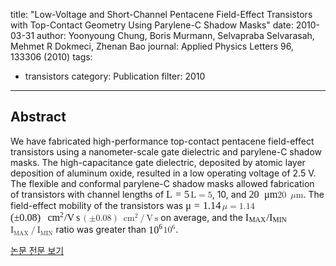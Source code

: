 title: "Low-Voltage and Short-Channel Pentacene Field-Effect Transistors with Top-Contact Geometry Using Parylene-C Shadow Masks"
date: 2010-03-31
author: Yoonyoung Chung, Boris Murmann, Selvapraba Selvarasah, Mehmet R Dokmeci, Zhenan Bao
journal: Applied Physics Letters 96, 133306 (2010)
tags:
- transistors
category: Publication
filter: 2010
---

## Abstract

We have fabricated high-performance top-contact pentacene field-effect transistors using a nanometer-scale gate dielectric and parylene-C shadow masks. The high-capacitance gate dielectric, deposited by atomic layer deposition of aluminum oxide, resulted in a low operating voltage of 2.5 V. The flexible and conformal parylene-C shadow masks allowed fabrication of transistors with channel lengths of <span class="equationTd inline-formula"><span class="MathJax" id="MathJax-Element-1-Frame" tabindex="0" data-mathml="<math xmlns=&quot;http://www.w3.org/1998/Math/MathML&quot; display=&quot;inline&quot; overflow=&quot;scroll&quot; altimg=&quot;eq-00001.gif&quot;><mrow><mtext>L</mtext><mo>=</mo><mn>5</mn></mrow></math>" role="presentation" style="position: relative;"><nobr aria-hidden="true"><span class="math" id="MathJax-Span-1" overflow="scroll" style="width: 2.804em; display: inline-block;"><span style="display: inline-block; position: relative; width: 2.416em; height: 0px; font-size: 116%;"><span style="position: absolute; clip: rect(1.683em, 1002.37em, 2.631em, -999.998em); top: -2.498em; left: 0em;"><span class="mrow" id="MathJax-Span-2"><span class="mrow" id="MathJax-Span-3"><span class="mtext" id="MathJax-Span-4" style="font-family: STIXGeneral-Regular;">L</span><span class="mo" id="MathJax-Span-5" style="font-family: STIXGeneral-Regular; padding-left: 0.304em;">=</span><span class="mn" id="MathJax-Span-6" style="font-family: STIXGeneral-Regular; padding-left: 0.304em;">5</span></span></span><span style="display: inline-block; width: 0px; height: 2.502em;"></span></span></span><span style="display: inline-block; overflow: hidden; vertical-align: -0.048em; border-left: 0px solid; width: 0px; height: 0.903em;"></span></span></nobr><span class="MJX_Assistive_MathML" role="presentation"><math xmlns="http://www.w3.org/1998/Math/MathML" display="inline" overflow="scroll" altimg="eq-00001.gif"><mrow><mtext>L</mtext><mo>=</mo><mn>5</mn></mrow></math></span></span><script type="math/mml" id="MathJax-Element-1"><math display="inline" overflow="scroll" altimg="eq-00001.gif"><mrow><mtext>L</mtext><mo>=</mo><mn>5</mn></mrow></math></script></span><span class="formulaLabel"></span>, 10, and <span class="equationTd inline-formula"><span class="MathJax_Preview" style="color: inherit; display: none;"></span><span class="MathJax" id="MathJax-Element-2-Frame" tabindex="0" data-mathml="<math xmlns=&quot;http://www.w3.org/1998/Math/MathML&quot; display=&quot;inline&quot; overflow=&quot;scroll&quot; altimg=&quot;eq-00002.gif&quot;><mrow><mn>20</mn><mtext>&amp;#x2002;</mtext><mi>&amp;#x3BC;</mi><mtext>m</mtext></mrow></math>" role="presentation" style="position: relative;"><nobr aria-hidden="true"><span class="math" id="MathJax-Span-7" overflow="scroll" style="width: 3.278em; display: inline-block;"><span style="display: inline-block; position: relative; width: 2.804em; height: 0px; font-size: 116%;"><span style="position: absolute; clip: rect(1.683em, 1002.8em, 2.847em, -999.998em); top: -2.498em; left: 0em;"><span class="mrow" id="MathJax-Span-8"><span class="mrow" id="MathJax-Span-9"><span class="mn" id="MathJax-Span-10" style="font-family: STIXGeneral-Regular;">20</span><span class="mtext" id="MathJax-Span-11" style="font-family: STIXGeneral-Regular;"><span style="margin-left: 0.519em;"></span></span><span class="mi" id="MathJax-Span-12" style="font-family: STIXGeneral-Italic;">μ</span><span class="mtext" id="MathJax-Span-13" style="font-family: STIXGeneral-Regular;">m</span></span></span><span style="display: inline-block; width: 0px; height: 2.502em;"></span></span></span><span style="display: inline-block; overflow: hidden; vertical-align: -0.297em; border-left: 0px solid; width: 0px; height: 1.103em;"></span></span></nobr><span class="MJX_Assistive_MathML" role="presentation"><math xmlns="http://www.w3.org/1998/Math/MathML" display="inline" overflow="scroll" altimg="eq-00002.gif"><mrow><mn>20</mn><mtext> </mtext><mi>μ</mi><mtext>m</mtext></mrow></math></span></span><script type="math/mml" id="MathJax-Element-2"><math display="inline" overflow="scroll" altimg="eq-00002.gif"><mrow><mn>20</mn><mtext> </mtext><mi>μ</mi><mtext>m</mtext></mrow></math></script></span><span class="formulaLabel"></span>. The field-effect mobility of the <named-content xmlns:mml="http://www.w3.org/1998/Math/MathML" xmlns:ali="http://www.niso.org/schemas/ali/1.0/" xmlns:xsi="http://www.w3.org/2001/XMLSchema-instance" xmlns:oasis="http://www.niso.org/standards/z39-96/ns/oasis-exchange/table" content-type="sem:AIPTh1.2" rid="kwd1.7">transistors</named-content> was <span class="equationTd inline-formula"><span class="MathJax_Preview" style="color: inherit; display: none;"></span><span class="MathJax" id="MathJax-Element-3-Frame" tabindex="0" data-mathml="<math xmlns=&quot;http://www.w3.org/1998/Math/MathML&quot; display=&quot;inline&quot; overflow=&quot;scroll&quot; altimg=&quot;eq-00003.gif&quot;><mrow><mi>&amp;#x3BC;</mi><mo>=</mo><mn>1.14</mn></mrow></math>" role="presentation" style="position: relative;"><nobr aria-hidden="true"><span class="math" id="MathJax-Span-14" overflow="scroll" style="width: 4.183em; display: inline-block;"><span style="display: inline-block; position: relative; width: 3.58em; height: 0px; font-size: 116%;"><span style="position: absolute; clip: rect(1.683em, 1003.54em, 2.847em, -999.998em); top: -2.498em; left: 0em;"><span class="mrow" id="MathJax-Span-15"><span class="mrow" id="MathJax-Span-16"><span class="mi" id="MathJax-Span-17" style="font-family: STIXGeneral-Italic;">μ</span><span class="mo" id="MathJax-Span-18" style="font-family: STIXGeneral-Regular; padding-left: 0.304em;">=</span><span class="mn" id="MathJax-Span-19" style="font-family: STIXGeneral-Regular; padding-left: 0.304em;">1.14</span></span></span><span style="display: inline-block; width: 0px; height: 2.502em;"></span></span></span><span style="display: inline-block; overflow: hidden; vertical-align: -0.297em; border-left: 0px solid; width: 0px; height: 1.103em;"></span></span></nobr><span class="MJX_Assistive_MathML" role="presentation"><math xmlns="http://www.w3.org/1998/Math/MathML" display="inline" overflow="scroll" altimg="eq-00003.gif"><mrow><mi>μ</mi><mo>=</mo><mn>1.14</mn></mrow></math></span></span><script type="math/mml" id="MathJax-Element-3"><math display="inline" overflow="scroll" altimg="eq-00003.gif"><mrow><mi>μ</mi><mo>=</mo><mn>1.14</mn></mrow></math></script></span><span class="formulaLabel"></span> <span class="equationTd inline-formula"><span class="MathJax_Preview" style="color: inherit; display: none;"></span><span class="MathJax" id="MathJax-Element-4-Frame" tabindex="0" data-mathml="<math xmlns=&quot;http://www.w3.org/1998/Math/MathML&quot; display=&quot;inline&quot; overflow=&quot;scroll&quot; altimg=&quot;eq-00004.gif&quot;><mrow><mrow><mo>(</mo><mrow><mo>&amp;#xB1;</mo><mn>0.08</mn></mrow><mo>)</mo></mrow><mtext>&amp;#x2002;</mtext><msup><mrow><mtext>cm</mtext></mrow><mn>2</mn></msup><mo>/</mo><mtext>V</mtext><mtext>&amp;#x2009;</mtext><mtext>s</mtext></mrow></math>" role="presentation" style="position: relative;"><nobr aria-hidden="true"><span class="math" id="MathJax-Span-20" overflow="scroll" style="width: 8.106em; display: inline-block;"><span style="display: inline-block; position: relative; width: 6.985em; height: 0px; font-size: 116%;"><span style="position: absolute; clip: rect(1.511em, 1006.94em, 2.804em, -999.998em); top: -2.498em; left: 0em;"><span class="mrow" id="MathJax-Span-21"><span class="mrow" id="MathJax-Span-22"><span class="mrow" id="MathJax-Span-23"><span class="mo" id="MathJax-Span-24" style="font-family: STIXGeneral-Regular;">(</span><span class="mrow" id="MathJax-Span-25"><span class="mo" id="MathJax-Span-26" style="font-family: STIXGeneral-Regular;">±</span><span class="mn" id="MathJax-Span-27" style="font-family: STIXGeneral-Regular;">0.08</span></span><span class="mo" id="MathJax-Span-28" style="font-family: STIXGeneral-Regular;">)</span></span><span class="mtext" id="MathJax-Span-29" style="font-family: STIXGeneral-Regular; padding-left: 0.175em;"><span style="margin-left: 0.519em;"></span></span><span class="msup" id="MathJax-Span-30"><span style="display: inline-block; position: relative; width: 1.64em; height: 0px;"><span style="position: absolute; clip: rect(3.407em, 1001.21em, 4.14em, -999.998em); top: -4.006em; left: 0em;"><span class="mrow" id="MathJax-Span-31"><span class="mtext" id="MathJax-Span-32" style="font-family: STIXGeneral-Regular;">cm</span></span><span style="display: inline-block; width: 0px; height: 4.011em;"></span></span><span style="position: absolute; top: -4.351em; left: 1.209em;"><span class="mn" id="MathJax-Span-33" style="font-size: 70.7%; font-family: STIXGeneral-Regular;">2</span><span style="display: inline-block; width: 0px; height: 4.011em;"></span></span></span></span><span class="mo" id="MathJax-Span-34" style="font-family: STIXGeneral-Regular;">/</span><span class="mtext" id="MathJax-Span-35" style="font-family: STIXGeneral-Regular;">V</span><span class="mtext" id="MathJax-Span-36" style="font-family: STIXGeneral-Regular;"><span style="margin-left: 0.175em;"></span></span><span class="mtext" id="MathJax-Span-37" style="font-family: STIXGeneral-Regular;">s</span></span></span><span style="display: inline-block; width: 0px; height: 2.502em;"></span></span></span><span style="display: inline-block; overflow: hidden; vertical-align: -0.247em; border-left: 0px solid; width: 0px; height: 1.302em;"></span></span></nobr><span class="MJX_Assistive_MathML" role="presentation"><math xmlns="http://www.w3.org/1998/Math/MathML" display="inline" overflow="scroll" altimg="eq-00004.gif"><mrow><mrow><mo>(</mo><mrow><mo>±</mo><mn>0.08</mn></mrow><mo>)</mo></mrow><mtext> </mtext><msup><mrow><mtext>cm</mtext></mrow><mn>2</mn></msup><mo>/</mo><mtext>V</mtext><mtext> </mtext><mtext>s</mtext></mrow></math></span></span><script type="math/mml" id="MathJax-Element-4"><math display="inline" overflow="scroll" altimg="eq-00004.gif"><mrow><mrow><mo>(</mo><mrow><mo>±</mo><mn>0.08</mn></mrow><mo>)</mo></mrow><mtext> </mtext><msup><mrow><mtext>cm</mtext></mrow><mn>2</mn></msup><mo>/</mo><mtext>V</mtext><mtext> </mtext><mtext>s</mtext></mrow></math></script></span><span class="formulaLabel"></span> on average, and the <span class="equationTd inline-formula"><span class="MathJax_Preview" style="color: inherit; display: none;"></span><span class="MathJax" id="MathJax-Element-5-Frame" tabindex="0" data-mathml="<math xmlns=&quot;http://www.w3.org/1998/Math/MathML&quot; display=&quot;inline&quot; overflow=&quot;scroll&quot; altimg=&quot;eq-00005.gif&quot;><mrow><msub><mtext>I</mtext><mrow><mtext>MAX</mtext></mrow></msub><mo>/</mo><msub><mtext>I</mtext><mrow><mtext>MIN</mtext></mrow></msub></mrow></math>" role="presentation" style="position: relative;"><nobr aria-hidden="true"><span class="math" id="MathJax-Span-38" overflow="scroll" style="width: 4.83em; display: inline-block;"><span style="display: inline-block; position: relative; width: 4.14em; height: 0px; font-size: 116%;"><span style="position: absolute; clip: rect(1.683em, 1004.14em, 2.804em, -999.998em); top: -2.498em; left: 0em;"><span class="mrow" id="MathJax-Span-39"><span class="mrow" id="MathJax-Span-40"><span class="msub" id="MathJax-Span-41"><span style="display: inline-block; position: relative; width: 2.071em; height: 0px;"><span style="position: absolute; clip: rect(3.235em, 1000.3em, 4.14em, -999.998em); top: -4.006em; left: 0em;"><span class="mtext" id="MathJax-Span-42" style="font-family: STIXGeneral-Regular;">I</span><span style="display: inline-block; width: 0px; height: 4.011em;"></span></span><span style="position: absolute; top: -3.877em; left: 0.347em;"><span class="mrow" id="MathJax-Span-43"><span class="mtext" id="MathJax-Span-44" style="font-size: 70.7%; font-family: STIXGeneral-Regular;">MAX</span></span><span style="display: inline-block; width: 0px; height: 4.011em;"></span></span></span></span><span class="mo" id="MathJax-Span-45" style="font-family: STIXGeneral-Regular;">/</span><span class="msub" id="MathJax-Span-46"><span style="display: inline-block; position: relative; width: 1.769em; height: 0px;"><span style="position: absolute; clip: rect(3.235em, 1000.3em, 4.14em, -999.998em); top: -4.006em; left: 0em;"><span class="mtext" id="MathJax-Span-47" style="font-family: STIXGeneral-Regular;">I</span><span style="display: inline-block; width: 0px; height: 4.011em;"></span></span><span style="position: absolute; top: -3.877em; left: 0.347em;"><span class="mrow" id="MathJax-Span-48"><span class="mtext" id="MathJax-Span-49" style="font-size: 70.7%; font-family: STIXGeneral-Regular;">MIN</span></span><span style="display: inline-block; width: 0px; height: 4.011em;"></span></span></span></span></span></span><span style="display: inline-block; width: 0px; height: 2.502em;"></span></span></span><span style="display: inline-block; overflow: hidden; vertical-align: -0.247em; border-left: 0px solid; width: 0px; height: 1.052em;"></span></span></nobr><span class="MJX_Assistive_MathML" role="presentation"><math xmlns="http://www.w3.org/1998/Math/MathML" display="inline" overflow="scroll" altimg="eq-00005.gif"><mrow><msub><mtext>I</mtext><mrow><mtext>MAX</mtext></mrow></msub><mo>/</mo><msub><mtext>I</mtext><mrow><mtext>MIN</mtext></mrow></msub></mrow></math></span></span><script type="math/mml" id="MathJax-Element-5"><math display="inline" overflow="scroll" altimg="eq-00005.gif"><mrow><msub><mtext>I</mtext><mrow><mtext>MAX</mtext></mrow></msub><mo>/</mo><msub><mtext>I</mtext><mrow><mtext>MIN</mtext></mrow></msub></mrow></math></script></span><span class="formulaLabel"></span> ratio was greater than <span class="equationTd inline-formula"><span class="MathJax_Preview" style="color: inherit; display: none;"></span><span class="MathJax" id="MathJax-Element-6-Frame" tabindex="0" data-mathml="<math xmlns=&quot;http://www.w3.org/1998/Math/MathML&quot; display=&quot;inline&quot; overflow=&quot;scroll&quot; altimg=&quot;eq-00006.gif&quot;><mrow><msup><mrow><mn>10</mn></mrow><mn>6</mn></msup></mrow></math>" role="presentation" style="position: relative;"><nobr aria-hidden="true"><span class="math" id="MathJax-Span-50" overflow="scroll" style="width: 1.683em; display: inline-block;"><span style="display: inline-block; position: relative; width: 1.425em; height: 0px; font-size: 116%;"><span style="position: absolute; clip: rect(1.166em, 1001.42em, 2.33em, -999.998em); top: -2.196em; left: 0em;"><span class="mrow" id="MathJax-Span-51"><span class="mrow" id="MathJax-Span-52"><span class="msup" id="MathJax-Span-53"><span style="display: inline-block; position: relative; width: 1.425em; height: 0px;"><span style="position: absolute; clip: rect(3.192em, 1000.99em, 4.14em, -999.998em); top: -4.006em; left: 0em;"><span class="mrow" id="MathJax-Span-54"><span class="mn" id="MathJax-Span-55" style="font-family: STIXGeneral-Regular;">10</span></span><span style="display: inline-block; width: 0px; height: 4.011em;"></span></span><span style="position: absolute; top: -4.394em; left: 0.994em;"><span class="mn" id="MathJax-Span-56" style="font-size: 70.7%; font-family: STIXGeneral-Regular;">6</span><span style="display: inline-block; width: 0px; height: 4.011em;"></span></span></span></span></span></span><span style="display: inline-block; width: 0px; height: 2.2em;"></span></span></span><span style="display: inline-block; overflow: hidden; vertical-align: -0.048em; border-left: 0px solid; width: 0px; height: 1.153em;"></span></span></nobr><span class="MJX_Assistive_MathML" role="presentation"><math xmlns="http://www.w3.org/1998/Math/MathML" display="inline" overflow="scroll" altimg="eq-00006.gif"><mrow><msup><mrow><mn>10</mn></mrow><mn>6</mn></msup></mrow></math></span></span><script type="math/mml" id="MathJax-Element-6"><math display="inline" overflow="scroll" altimg="eq-00006.gif"><mrow><msup><mrow><mn>10</mn></mrow><mn>6</mn></msup></mrow></math></script></span><span class="formulaLabel"></span>.


[논문 전문 보기](https://aip.scitation.org/doi/abs/10.1063/1.3336009?journalCode=apl)
